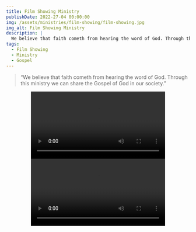 ```yaml
---
title: Film Showing Ministry
publishDate: 2022-27-04 00:00:00
img: /assets/ministries/film-showing/film-showing.jpg
img_alt: Film Showing Ministry
description: |
  We believe that faith cometh from hearing the word of God. Through this ministry we can share the Gospel of God in our society.
tags:
  - Film Showing
  - Ministry
  - Gospel
---
```


<Blockquote name="Vision">
“We believe that faith cometh from hearing the word of God. Through this ministry we can share the Gospel of God in our society.”
</Blockquote>
 


<center><video width="368" controls="" onmouseover="this.play()" onmouseout="this.pause()" loop preload="metadata"><source src="/assets/ministries/film-showing/film-showing-ministry.mp4" type="video/mp4"></video></center>

<center><video width="368" controls="" onmouseover="this.play()" onmouseout="this.pause()" loop preload="metadata"><source src="/assets/ministries/film-showing/film-showing-ministry2.mp4" type="video/mp4"></video></center>
